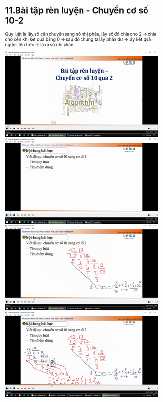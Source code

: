 # 11.Bài tập rèn luyện - Chuyển cơ số 10-2

Quy luật là lấy số cần chuyển sang số nhị phân, lấy số đó chia cho 2 -> chia cho đến khi kết quả bằng 0 -> sau đó chúng
ta lấy phần dư -> lấy kết quả ngược lên trên -> là ra số nhị phân

![img.png](img.png)
![img_1.png](img_1.png)
![img_2.png](img_2.png)
![img_3.png](img_3.png)